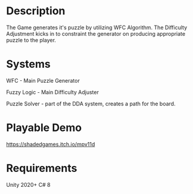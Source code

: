 


# Description
 The Game generates it's puzzle by utilizing WFC Algorithm. The Difficulty Adjustment kicks in to constraint the generator on producing appropriate puzzle to the player.
# Systems
 WFC - Main Puzzle Generator

Fuzzy Logic - Main Difficulty Adjuster

Puzzle Solver - part of the DDA system, creates a path for the board.
# Playable Demo
https://shadedgames.itch.io/mpv11d

# Requirements
Unity 2020+ C# 8
